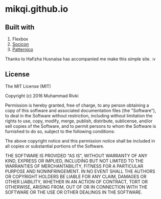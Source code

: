# mikqi.github.io

## Built with
1. Flexbox
1. [Socicon](http://www.socicon.com/)
1. [Patternico](http://patternico.com/)

Thanks to Hafizha Husnaisa has accompanied me make this simple site. :v

## License
The MIT License (MIT)

Copyright (c) 2016 Muhammad Rivki

Permission is hereby granted, free of charge, to any person obtaining a copy
of this software and associated documentation files (the "Software"), to deal
in the Software without restriction, including without limitation the rights
to use, copy, modify, merge, publish, distribute, sublicense, and/or sell
copies of the Software, and to permit persons to whom the Software is
furnished to do so, subject to the following conditions:

The above copyright notice and this permission notice shall be included in all
copies or substantial portions of the Software.

THE SOFTWARE IS PROVIDED "AS IS", WITHOUT WARRANTY OF ANY KIND, EXPRESS OR
IMPLIED, INCLUDING BUT NOT LIMITED TO THE WARRANTIES OF MERCHANTABILITY,
FITNESS FOR A PARTICULAR PURPOSE AND NONINFRINGEMENT. IN NO EVENT SHALL THE
AUTHORS OR COPYRIGHT HOLDERS BE LIABLE FOR ANY CLAIM, DAMAGES OR OTHER
LIABILITY, WHETHER IN AN ACTION OF CONTRACT, TORT OR OTHERWISE, ARISING FROM,
OUT OF OR IN CONNECTION WITH THE SOFTWARE OR THE USE OR OTHER DEALINGS IN THE
SOFTWARE.
